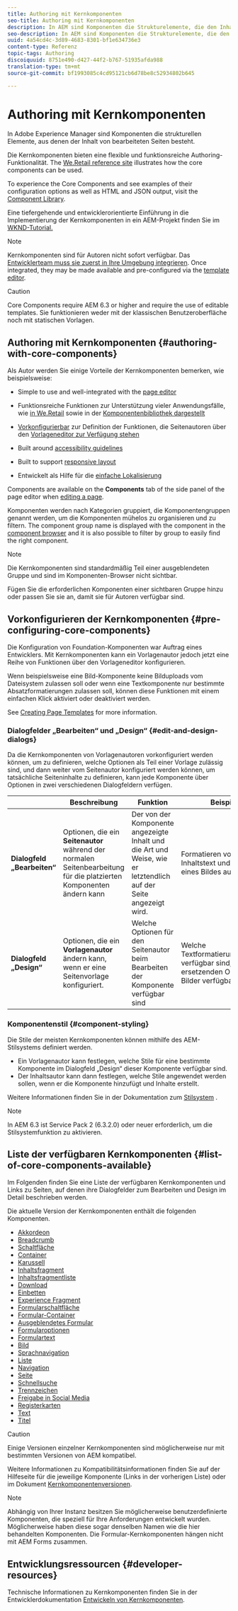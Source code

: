 ```yaml
---
title: Authoring mit Kernkomponenten
seo-title: Authoring mit Kernkomponenten
description: In AEM sind Komponenten die Strukturelemente, die den Inhalt der zu erstellenden Seiten ausmachen. Kernkomponenten bieten flexible und funktionsreiche Authoring-Funktionalität.
seo-description: In AEM sind Komponenten die Strukturelemente, die den Inhalt der zu erstellenden Seiten ausmachen. Kernkomponenten bieten flexible und funktionsreiche Authoring-Funktionalität.
uuid: 4a54cd4c-3d89-4683-8301-bf1e634736e3
content-type: Referenz
topic-tags: Authoring
discoiquuid: 8751e490-d427-44f2-b767-51935afda988
translation-type: tm+mt
source-git-commit: bf1993085c4cd95121cb6d78be8c52934802b645

---
```



# Authoring mit Kernkomponenten

In Adobe Experience Manager sind Komponenten die strukturellen Elemente, aus denen der Inhalt von bearbeiteten Seiten besteht.

Die Kernkomponenten bieten eine flexible und funktionsreiche Authoring-Funktionalität. The [We.Retail reference site](https://helpx.adobe.com/experience-manager/6-5/sites/developing/using/we-retail.html) illustrates how the core components can be used.

To experience the Core Components and see examples of their configuration options as well as HTML and JSON output, visit the [Component Library](http://opensource.adobe.com/aem-core-wcm-components/library/content-fragment.html).

Eine tiefergehende und entwicklerorientierte Einführung in die Implementierung der Kernkomponenten in ein AEM-Projekt finden Sie im [WKND-Tutorial.](https://helpx.adobe.com/experience-manager/6-5/sites/developing/using/getting-started.html)

>[!NOTE]
>
>Kernkomponenten sind für Autoren nicht sofort verfügbar. Das [Entwicklerteam muss sie zuerst in Ihre Umgebung integrieren](using.md). Once integrated, they may be made available and pre-configured via the [template editor](https://helpx.adobe.com/experience-manager/6-5/sites/authoring/using/templates.html).

>[!CAUTION]
>
>Core Components require AEM 6.3 or higher and require the use of editable templates. [](versions.md)[](https://helpx.adobe.com/experience-manager/6-5/sites/authoring/using/templates.html) Sie funktionieren weder mit der klassischen Benutzeroberfläche noch mit statischen Vorlagen.

## Authoring mit Kernkomponenten {#authoring-with-core-components}

Als Autor werden Sie einige Vorteile der Kernkomponenten bemerken, wie beispielsweise:

* Simple to use and well-integrated with the [page editor](https://helpx.adobe.com/experience-manager/6-5/sites/authoring/using/editing-content.html)

* Funktionsreiche Funktionen zur Unterstützung vieler Anwendungsfälle, wie [in We.Retail](https://helpx.adobe.com/experience-manager/6-5/sites/developing/using/we-retail.html) sowie in der [Komponentenbibliothek dargestellt](http://opensource.adobe.com/aem-core-wcm-components/library/content-fragment.html)

* [Vorkonfigurierbar](#pre-configuring-core-components) zur Definition der Funktionen, die Seitenautoren über den [Vorlageneditor zur Verfügung stehen](https://helpx.adobe.com/experience-manager/6-5/sites/authoring/using/templates.html)

* Built around [accessibility guidelines](https://helpx.adobe.com/experience-manager/6-5/managing/using/web-accessibility.html)

* Built to support [responsive layout](https://helpx.adobe.com/experience-manager/6-5/sites/authoring/using/responsive-layout.html)

* Entwickelt als Hilfe für die [einfache Lokalisierung](localization.md)

Components are available on the **Components** tab of the side panel of the page editor when [editing a page](https://helpx.adobe.com/experience-manager/6-5/sites/authoring/using/editing-content.html).

Komponenten werden nach Kategorien gruppiert, die Komponentengruppen genannt werden, um die Komponenten mühelos zu organisieren und zu filtern. The component group name is displayed with the component in the [component browser](https://helpx.adobe.com/experience-manager/6-5/sites/authoring/using/editing-content.html) and it is also possible to filter by group to easily find the right component.

>[!NOTE]
>
>Die Kernkomponenten sind standardmäßig Teil einer ausgeblendeten Gruppe und sind im Komponenten-Browser nicht sichtbar.
>
>Fügen Sie die erforderlichen Komponenten einer sichtbaren Gruppe hinzu oder passen Sie sie an, damit sie für Autoren verfügbar sind.

## Vorkonfigurieren der Kernkomponenten {#pre-configuring-core-components}

Die Konfiguration von Foundation-Komponenten war Auftrag eines Entwicklers. Mit Kernkomponenten kann ein Vorlagenautor jedoch jetzt eine Reihe von Funktionen über den Vorlageneditor konfigurieren.

Wenn beispielsweise eine Bild-Komponente keine Bilduploads vom Dateisystem zulassen soll oder wenn eine Textkomponente nur bestimmte Absatzformatierungen zulassen soll, können diese Funktionen mit einem einfachen Klick aktiviert oder deaktiviert werden.

See [Creating Page Templates](https://helpx.adobe.com/experience-manager/6-5/sites/authoring/using/templates.html) for more information.

### Dialogfelder „Bearbeiten“ und „Design“ {#edit-and-design-dialogs}

Da die Kernkomponenten von Vorlagenautoren vorkonfiguriert werden können, um zu definieren, welche Optionen als Teil einer Vorlage zulässig sind, und dann weiter vom Seitenautor konfiguriert werden können, um tatsächliche Seiteninhalte zu definieren, kann jede Komponente über Optionen in zwei verschiedenen Dialogfeldern verfügen.

|  | Beschreibung | Funktion | Beispiele |
|--- |--- |--- |--- |
| **Dialogfeld „Bearbeiten“** | Optionen, die ein **Seitenautor** während der normalen Seitenbearbeitung für die platzierten Komponenten ändern kann | Der von der Komponente angezeigte Inhalt und die Art und Weise, wie er letztendlich auf der Seite angezeigt wird. | Formatieren von Inhaltstext und Drehen eines Bildes auf einer Seite |
| **Dialogfeld „Design“** | Optionen, die ein **Vorlagenautor** ändern kann, wenn er eine Seitenvorlage konfiguriert. | Welche Optionen für den Seitenautor beim Bearbeiten der Komponente verfügbar sind | Welche Textformatierungsoptionen verfügbar sind, welche ersetzenden Optionen für Bilder verfügbar sind |

### Komponentenstil {#component-styling}

Die Stile der meisten Kernkomponenten können mithilfe des AEM-Stilsystems definiert werden.

* Ein Vorlagenautor kann festlegen, welche Stile für eine bestimmte Komponente im Dialogfeld „Design“ dieser Komponente verfügbar sind.
* Der Inhaltsautor kann dann festlegen, welche Stile angewendet werden sollen, wenn er die Komponente hinzufügt und Inhalte erstellt.

Weitere Informationen finden Sie in der Dokumentation zum [Stilsystem](https://helpx.adobe.com/experience-manager/6-5/sites/authoring/using/style-system.html) .

>[!NOTE]
>
>In AEM 6.3 ist Service Pack 2 (6.3.2.0) oder neuer erforderlich, um die Stilsystemfunktion zu aktivieren.

## Liste der verfügbaren Kernkomponenten {#list-of-core-components-available}

Im Folgenden finden Sie eine Liste der verfügbaren Kernkomponenten und Links zu Seiten, auf denen ihre Dialogfelder zum Bearbeiten und Design im Detail beschrieben werden.

Die aktuelle Version der Kernkomponenten enthält die folgenden Komponenten.

* [Akkordeon](accordion.md)
* [Breadcrumb](breadcrumb.md)
* [Schaltfläche](button.md)
* [Container](container.md)
* [Karussell](carousel.md)
* [Inhaltsfragment](content-fragment-component.md)
* [Inhaltsfragmentliste](content-fragment-list.md)
* [Download](download.md)
* [Einbetten](embed.md)
* [Experience Fragment](experience-fragment.md)
* [Formularschaltfläche](form-button.md)
* [Formular-Container](form-container.md)
* [Ausgeblendetes Formular](form-hidden.md)
* [Formularoptionen](form-options.md)
* [Formulartext](form-text.md)
* [Bild](image.md)
* [Sprachnavigation](language-navigation.md)
* [Liste](list.md)
* [Navigation](navigation.md)
* [Seite](page.md)
* [Schnellsuche](quick-search.md)
* [Trennzeichen](separator.md)
* [Freigabe in Social Media](sharing.md)
* [Registerkarten](tabs.md)
* [Text](text.md)
* [Titel](title.md)

>[!CAUTION]
>
>Einige Versionen einzelner Kernkomponenten sind möglicherweise nur mit bestimmten Versionen von AEM kompatibel.
>
>Weitere Informationen zu Kompatibilitätsinformationen finden Sie auf der Hilfeseite für die jeweilige Komponente (Links in der vorherigen Liste) oder im Dokument [Kernkomponentenversionen](versions.md).

>[!NOTE]
>
>Abhängig von Ihrer Instanz besitzen Sie möglicherweise benutzerdefinierte Komponenten, die speziell für Ihre Anforderungen entwickelt wurden. Möglicherweise haben diese sogar denselben Namen wie die hier behandelten Komponenten.
>Die Formular-Kernkomponenten hängen nicht mit AEM Forms zusammen.

## Entwicklungsressourcen {#developer-resources}

Technische Informationen zu Kernkomponenten finden Sie in der Entwicklerdokumentation [Entwickeln von Kernkomponenten](developing.md).
